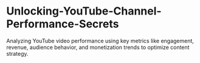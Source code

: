 # Unlocking-YouTube-Channel-Performance-Secrets
Analyzing YouTube video performance using key metrics like engagement, revenue, audience behavior, and monetization trends to optimize content strategy.
